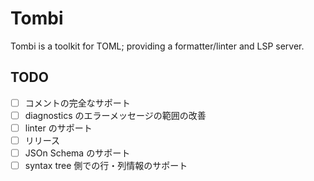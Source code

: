 # Tombi

Tombi is a toolkit for TOML; providing a formatter/linter and LSP server.

## TODO
- [ ] コメントの完全なサポート
- [ ] diagnostics のエラーメッセージの範囲の改善
- [ ] linter のサポート
- [ ] リリース
- [ ] JSOn Schema のサポート
- [ ] syntax tree 側での行・列情報のサポート
